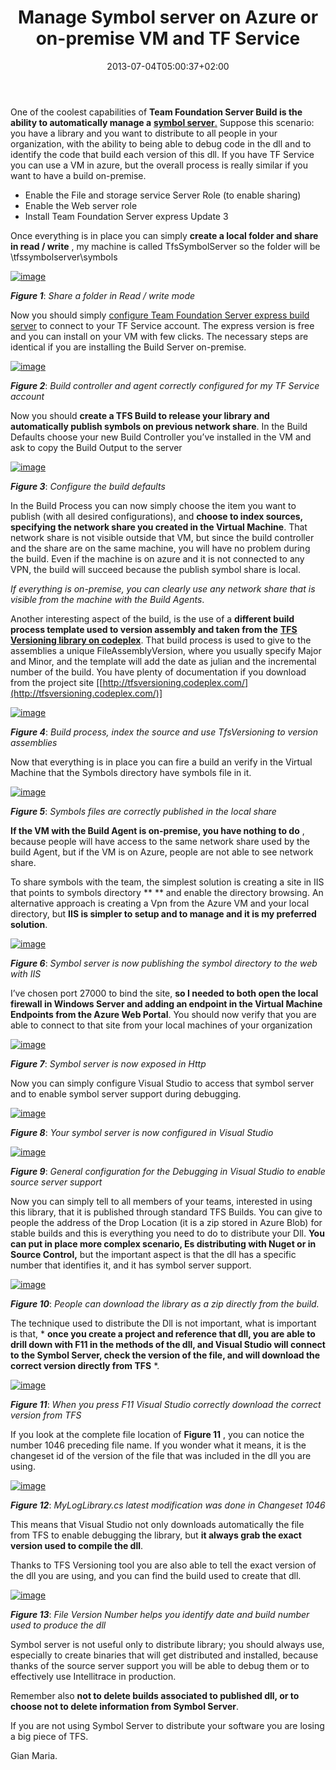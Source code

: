 ﻿---
title: "Manage Symbol server on Azure or on-premise VM and TF Service"
description: ""
date: 2013-07-04T05:00:37+02:00
draft: false
tags: [Tfs]
categories: [Tfs]
---
One of the coolest capabilities of  **Team Foundation Server Build is the ability to automatically manage a** [**symbol server**.](http://www.edsquared.com/2011/02/12/Source+Server+And+Symbol+Server+Support+In+TFS+2010.aspx) Suppose this scenario: you have a library and you want to distribute to all people in your organization, with the ability to being able to debug code in the dll and to identify the code that build each version of this dll. If you have TF Service you can use a VM in azure, but the overall process is really similar if you want to have a build on-premise.

- Enable the File and storage service Server Role (to enable sharing)
- Enable the Web server role
- Install Team Foundation Server express Update 3

Once everything is in place you can simply  **create a local folder and share in read / write** , my machine is called TfsSymbolServer so the folder will be \\tfssymbolserver\symbols

[![image](https://www.codewrecks.com/blog/wp-content/uploads/2013/07/image_thumb3.png "image")](https://www.codewrecks.com/blog/wp-content/uploads/2013/07/image3.png)

 ***Figure 1***: *Share a folder in Read / write mode*

Now you should simply [configure Team Foundation Server express build server](http://www.codewrecks.com/blog/index.php/2012/04/02/installing-on-premise-component-against-tfs-service-tfs-on-azure/) to connect to your TF Service account. The express version is free and you can install on your VM with few clicks. The necessary steps are identical if you are installing the Build Server on-premise.

[![image](https://www.codewrecks.com/blog/wp-content/uploads/2013/07/image_thumb4.png "image")](https://www.codewrecks.com/blog/wp-content/uploads/2013/07/image4.png)

 ***Figure 2***: *Build controller and agent correctly configured for my TF Service account*

Now you should  **create a TFS Build to release your library and automatically publish symbols on previous network share**. In the Build Defaults choose your new Build Controller you’ve installed in the VM and ask to copy the Build Output to the server

[![image](https://www.codewrecks.com/blog/wp-content/uploads/2013/07/image_thumb5.png "image")](https://www.codewrecks.com/blog/wp-content/uploads/2013/07/image5.png)

 ***Figure 3***: *Configure the build defaults*

In the Build Process you can now simply choose the item you want to publish (with all desired configurations), and  **choose to index sources, specifying the network share you created in the Virtual Machine**. That network share is not visible outside that VM, but since the build controller and the share are on the same machine, you will have no problem during the build. Even if the machine is on azure and it is not connected to any VPN, the build will succeed because the publish symbol share is local.

*If everything is on-premise, you can clearly use any network share that is visible from the machine with the Build Agents*.

Another interesting aspect of the build, is the use of a  **different build process template used to version assembly and taken from the** [**TFS Versioning library on codeplex**](http://tfsversioning.codeplex.com/). That build process is used to give to the assemblies a unique FileAssemblyVersion, where you usually specify Major and Minor, and the template will add the date as julian and the incremental number of the build. You have plenty of documentation if you download from the project site [[http://tfsversioning.codeplex.com/](http://tfsversioning.codeplex.com/)]

[![image](https://www.codewrecks.com/blog/wp-content/uploads/2013/07/image_thumb6.png "image")](https://www.codewrecks.com/blog/wp-content/uploads/2013/07/image6.png)

 ***Figure 4***: *Build process, index the source and use TfsVersioning to version assemblies*

Now that everything is in place you can fire a build an verify in the Virtual Machine that the Symbols directory have symbols file in it.

[![image](https://www.codewrecks.com/blog/wp-content/uploads/2013/07/image_thumb7.png "image")](https://www.codewrecks.com/blog/wp-content/uploads/2013/07/image7.png)

 ***Figure 5***: *Symbols files are correctly published in the local share*

 **If the VM with the Build Agent is on-premise, you have nothing to do** , because people will have access to the same network share used by the build Agent, but if the VM is on Azure, people are not able to see network share.

To share symbols with the team, the simplest solution is creating a site in IIS that points to symbols directory ** ** and enable the directory browsing. An alternative approach is creating a Vpn from the Azure VM and your local directory, but  **IIS is simpler to setup and to manage and it is my preferred solution**.

[![image](https://www.codewrecks.com/blog/wp-content/uploads/2013/07/image_thumb8.png "image")](https://www.codewrecks.com/blog/wp-content/uploads/2013/07/image8.png)

 ***Figure 6***: *Symbol server is now publishing the symbol directory to the web with IIS*

I’ve chosen port 27000 to bind the site,  **so I needed to both open the local firewall in Windows Server and adding an endpoint in the Virtual Machine Endpoints from the Azure Web Portal**. You should now verify that you are able to connect to that site from your local machines of your organization

[![image](https://www.codewrecks.com/blog/wp-content/uploads/2013/07/image_thumb9.png "image")](https://www.codewrecks.com/blog/wp-content/uploads/2013/07/image9.png)

 ***Figure 7***: *Symbol server is now exposed in Http*

Now you can simply configure Visual Studio to access that symbol server and to enable symbol server support during debugging.

[![image](https://www.codewrecks.com/blog/wp-content/uploads/2013/07/image_thumb10.png "image")](https://www.codewrecks.com/blog/wp-content/uploads/2013/07/image10.png)

 ***Figure 8***: *Your symbol server is now configured in Visual Studio*

[![image](https://www.codewrecks.com/blog/wp-content/uploads/2013/07/image_thumb11.png "image")](https://www.codewrecks.com/blog/wp-content/uploads/2013/07/image11.png)

 ***Figure 9***: *General configuration for the Debugging in Visual Studio to enable source server support*

Now you can simply tell to all members of your teams, interested in using this library, that it is published through standard TFS Builds. You can give to people the address of the Drop Location (it is a zip stored in Azure Blob) for stable builds and this is everything you need to do to distribute your Dll.  **You can put in place more complex scenario, Es distributing with Nuget or in Source Control,** but the important aspect is that the dll has a specific number that identifies it, and it has symbol server support.

[![image](https://www.codewrecks.com/blog/wp-content/uploads/2013/07/image_thumb12.png "image")](https://www.codewrecks.com/blog/wp-content/uploads/2013/07/image12.png)

 ***Figure 10***: *People can download the library as a zip directly from the build.*

The technique used to distribute the Dll is not important, what is important is that, * **once you create a project and reference that dll, you are able to drill down with F11 in the methods of the dll, and Visual Studio will connect to the Symbol Server, check the version of the file, and will download the correct version directly from TFS** *.

[![image](https://www.codewrecks.com/blog/wp-content/uploads/2013/07/image_thumb13.png "image")](https://www.codewrecks.com/blog/wp-content/uploads/2013/07/image13.png)

 ***Figure 11***: *When you press F11 Visual Studio correctly download the correct version from TFS*

If you look at the complete file location of  **Figure 11** , you can notice the number 1046 preceding file name. If you wonder what it means, it is the changeset id of the version of the file that was included in the dll you are using.

[![image](https://www.codewrecks.com/blog/wp-content/uploads/2013/07/image_thumb14.png "image")](https://www.codewrecks.com/blog/wp-content/uploads/2013/07/image14.png)

 ***Figure 12***: *MyLogLibrary.cs latest modification was done in Changeset 1046*

This means that Visual Studio not only downloads automatically the file from TFS to enable debugging the library, but  **it always grab the exact version used to compile the dll**.

Thanks to TFS Versioning tool you are also able to tell the exact version of the dll you are using, and you can find the build used to create that dll.

[![image](https://www.codewrecks.com/blog/wp-content/uploads/2013/07/image_thumb15.png "image")](https://www.codewrecks.com/blog/wp-content/uploads/2013/07/image15.png)

 ***Figure 13***: *File Version Number helps you identify date and build number used to produce the dll*

Symbol server is not useful only to distribute library; you should always use, especially to create binaries that will get distributed and installed, because thanks of the source server support you will be able to debug them or to effectively use Intellitrace in production.

Remember also  **not to delete builds associated to published dll, or to choose not to delete information from Symbol Server**.

If you are not using Symbol Server to distribute your software you are losing a big piece of TFS.

Gian Maria.
